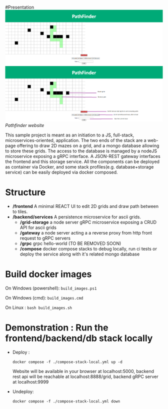 #Presentation 
![front-capture](./misc/front-capture.PNG)
![front-legend](./misc/front-legend.PNG)
*Pathfinder website*

This sample project is meant as an initiation to a JS, full-stack, microservices-oriented, application. 
The two ends of the stack are a web-page offering to draw 2D mazes on a grid, and a mongo database allowing to store these grids. 
The access to the database is managed by a nodeJS microservice exposing a gRPC interface. A JSON-REST gateway interfaces the frontend and this storage service. 
All the components can be deployed as container via Docker, and some stack profiles(e.g. database+storage service) can be easily deployed via docker composed.

# Structure
+ **/frontend** A minimal REACT UI to edit 2D grids and draw path between to tiles.
+ **/backend/services** A persistence microservice for ascii grids.
    - **/grid-storage** a node server gRPC microservice exposing a CRUD API for ascii grids
    - **/gateway** a node server acting a a reverse proxy from http front request to gRPC servers
    - **/grpc** grpc hello-world (TO BE REMOVED SOON)
    - **/compose** docker compose stacks to debug locally, run ci tests or deploy the service along with it's related mongo database

# Build docker images
On Windows (powershell): ```build_images.ps1```

On Windows (cmd): ```build_images.cmd```

On Linux : ```bash build_images.sh```

# Demonstration : Run the frontend/backend/db stack locally
+   Deploy : 
    ```
    docker compose -f ./compose-stack-local.yml up -d
    ```
    Website will be available in your browser at localhost:5000, backend rest api will be reachable at localhost:8888/grid, backend gRPC server at localhost:9999

+   Undeploy:
    ```
    docker compose -f ./compose-stack-local.yml down
    ```


